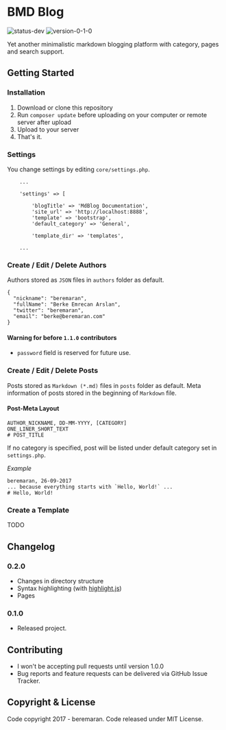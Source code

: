 # BMD Blog

![status-dev](https://img.shields.io/badge/status-dev-yellow.svg) ![version-0-1-0](https://img.shields.io/badge/version-0.2.0-blue.svg)

Yet another minimalistic markdown blogging platform with category, pages and search support.

## Getting Started

### Installation

1. Download or clone this repository
2. Run `composer update` before uploading on your computer or remote server after upload
3. Upload to your server
4. That's it.

### Settings
You change settings by editing `core/settings.php`.

```
    ...

    'settings' => [

        'blogTitle' => 'MdBlog Documentation',
        'site_url' => 'http://localhost:8888',
        'template' => 'bootstrap',
        'default_category' => 'General',

        'template_dir' => 'templates',

    ...
```

### Create / Edit / Delete Authors
Authors stored as `JSON` files in `authors` folder as default.

```
{
  "nickname": "beremaran",
  "fullName": "Berke Emrecan Arslan",
  "twitter": "beremaran",
  "email": "berke@beremaran.com"
}
```

#### Warning for before `1.1.0` contributors
* `password` field is reserved for future use.

### Create / Edit / Delete Posts
Posts stored as `Markdown (*.md)` files in `posts` folder as default. Meta information of posts stored in the beginning of `Markdown` file.

#### Post-Meta Layout
```
AUTHOR_NICKNAME, DD-MM-YYYY, [CATEGORY]
ONE_LINER_SHORT_TEXT
# POST_TITLE
```

If no category is specified, post will be listed under default category set in `settings.php`.

_Example_
```
beremaran, 26-09-2017
... because everything starts with `Hello, World!` ...
# Hello, World!
```

### Create a Template

TODO

## Changelog

### 0.2.0
* Changes in directory structure
* Syntax highlighting (with [highlight.js](https://github.com/isagalaev/highlight.js))
* Pages

### 0.1.0
* Released project.

## Contributing
* I won't be accepting pull requests until version 1.0.0
* Bug reports and feature requests can be delivered via GitHub Issue Tracker.

## Copyright & License
Code copyright 2017 - beremaran. Code released under MIT License.
